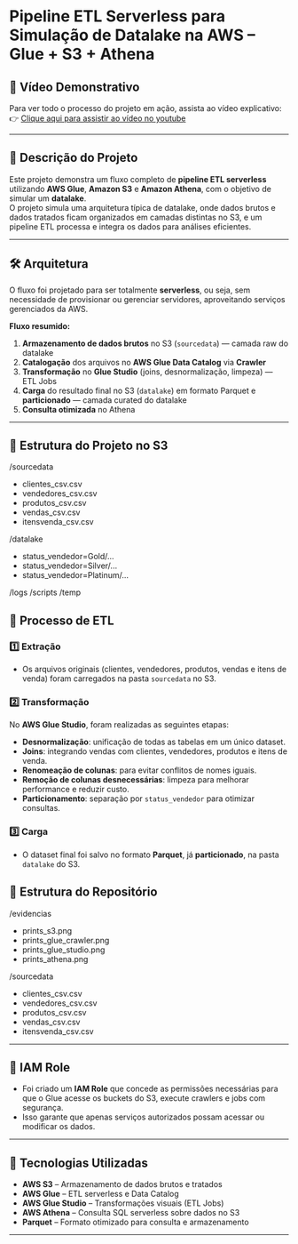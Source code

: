 # Pipeline ETL Serverless para Simulação de Datalake na AWS – Glue + S3 + Athena

## 🎥 Vídeo Demonstrativo  
Para ver todo o processo do projeto em ação, assista ao vídeo explicativo:  
👉 [Clique aqui para assistir ao vídeo no youtube](https://www.youtube.com/watch?v=GXAscrgeP4c) 


---

## 📌 Descrição do Projeto  
Este projeto demonstra um fluxo completo de **pipeline ETL serverless** utilizando **AWS Glue**, **Amazon S3** e **Amazon Athena**, com o objetivo de simular um **datalake**.  
O projeto simula uma arquitetura típica de datalake, onde dados brutos e dados tratados ficam organizados em camadas distintas no S3, e um pipeline ETL processa e integra os dados para análises eficientes.

---

## 🛠 Arquitetura  
O fluxo foi projetado para ser totalmente **serverless**, ou seja, sem necessidade de provisionar ou gerenciar servidores, aproveitando serviços gerenciados da AWS.

**Fluxo resumido:**  
1. **Armazenamento de dados brutos** no S3 (`sourcedata`) — camada raw do datalake  
2. **Catalogação** dos arquivos no **AWS Glue Data Catalog** via **Crawler**  
3. **Transformação** no **Glue Studio** (joins, desnormalização, limpeza) — ETL Jobs  
4. **Carga** do resultado final no S3 (`datalake`) em formato Parquet e **particionado** — camada curated do datalake  
5. **Consulta otimizada** no Athena

---

## 📂 Estrutura do Projeto no S3  
/sourcedata
* clientes_csv.csv
* vendedores_csv.csv
* produtos_csv.csv
* vendas_csv.csv
* itensvenda_csv.csv

/datalake
* status_vendedor=Gold/...
* status_vendedor=Silver/...
* status_vendedor=Platinum/...

/logs
/scripts
/temp

## 🔄 Processo de ETL  
### 1️⃣ Extração  
- Os arquivos originais (clientes, vendedores, produtos, vendas e itens de venda) foram carregados na pasta `sourcedata` no S3.

### 2️⃣ Transformação  
No **AWS Glue Studio**, foram realizadas as seguintes etapas:  
- **Desnormalização**: unificação de todas as tabelas em um único dataset.  
- **Joins**: integrando vendas com clientes, vendedores, produtos e itens de venda.  
- **Renomeação de colunas**: para evitar conflitos de nomes iguais.  
- **Remoção de colunas desnecessárias**: limpeza para melhorar performance e reduzir custo.  
- **Particionamento**: separação por `status_vendedor` para otimizar consultas.

### 3️⃣ Carga  
- O dataset final foi salvo no formato **Parquet**, já **particionado**, na pasta `datalake` do S3.

## 📁 Estrutura do Repositório  
/evidencias
- prints_s3.png
- prints_glue_crawler.png
- prints_glue_studio.png
- prints_athena.png

/sourcedata
- clientes_csv.csv
- vendedores_csv.csv
- produtos_csv.csv
- vendas_csv.csv
- itensvenda_csv.csv

---

## 🔐 IAM Role  
- Foi criado um **IAM Role** que concede as permissões necessárias para que o Glue acesse os buckets do S3, execute crawlers e jobs com segurança.  
- Isso garante que apenas serviços autorizados possam acessar ou modificar os dados.

---

## 🚀 Tecnologias Utilizadas  
- **AWS S3** – Armazenamento de dados brutos e tratados  
- **AWS Glue** – ETL serverless e Data Catalog  
- **AWS Glue Studio** – Transformações visuais  (ETL Jobs)
- **AWS Athena** – Consulta SQL serverless sobre dados no S3  
- **Parquet** – Formato otimizado para consulta e armazenamento

---
